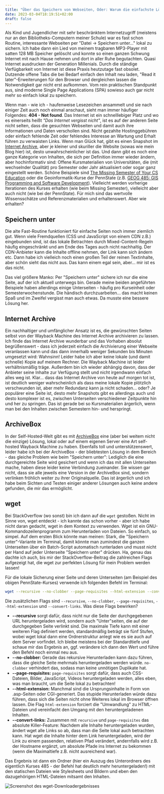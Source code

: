 ```yaml
---
title: "Über das Speichern von Webseiten, Oder: Warum die einfachste Lösung manchmal die beste ist"
date: 2023-03-04T18:19:51+02:00
draft: false
---
```


Als Kind und Jugendlicher mit sehr beschränktem Internetzugriff (meistens nur an den Bibliotheks-Computern meiner Schule) war es fast schon Routine, interessante Webseiten per "Datei -> Speichern unter..." lokal zu sichern. Ich habe dann ein Lied von meinem tragbaren MP3-Player mit satten 128 MB Speicher gelöscht und konnte so einen ganzen Schwung Internet mit nach Hause nehmen und dort in aller Ruhe begutachten. Quasi Internet ausdrucken der Generation Millenials. Durch die ständige Verfügbarkeit von Internet ist diese Praxis heutzutage fast obsolet. Dutzende offene Tabs die bei Bedarf einfach den Inhalt neu laden, "Read it later"-Erweiterungen für den Browser und dergleichen lassen die Notwendigkeit gar nicht erst aufkommen. Vom rein praktischen Standpunkt aus, sind moderne Single Page Applications (SPA) sowieso auch gar nicht mehr so einfach lokal zu speichern.

Wenn man - wie ich - haufenweise Lesezeichen ansammelt und sie nach einiger Zeit auch noch einmal anschaut, sieht man immer häufiger Folgendes: **404 - Not found**. Das Internet ist ein schnelllebiger Platz und wo es einerseits heißt _"Das Internet vergisst nicht"_, ist es auf der anderen Seite nicht selten, dass die gesuchten Webseiten und damit auch ihre Informationen und Daten verschollen sind. Nicht gezahlte Hostinggebühren oder einfach fehlende Zeit oder fehlendes Interesse an Wartung und Erhalt führen zu verwaisten Links. Wenn man Glück hat, gibt es einen Snapshot im [Internet Archive](https://archive.org/), aber je kleiner und skuriller die Website (sowas wie mein Blog hier) ist, desto unwahrscheinlicher ist das. Und dann gibt es noch eine ganze Kategorie von Inhalten, die sich per Definition immer wieder ändern, aber hochinformativ sind: Offene Kursmaterialien von Universitäten, die (mit wechselnder Qualität) pro Semester oder Jahr aktualisiert oder sogar ganz eingestellt werden. Schöne Beispiele sind [The Missing Semester of Your CS Education](https://missing.csail.mit.edu/) oder die Geoinformatik-Kurse der PennState (z.B. [GEOG 485: GIS Programming and Software Development](https://www.e-education.psu.edu/geog485/syllabus)). Vielleicht werden vorherige Iterationen des Kurses erhalten (wie beim Missing Semester), vielleicht aber auch nicht (wie bei der PennState). Für mich sind das wertvolle Wissensschätze und Referenzmaterialien und erhaltenswert. Aber wie erhalten?

## Speichern unter

Die alte Fast-Routine funktioniert für einfache Seiten noch immer ziemlich gut. Wenn viele Fremdquellen (CSS und JavaScript von einem CDN z.B.) eingebunden sind, ist das lokale Betrachten durch Mixed-Content-Regeln häufig eingeschränkt und am Ende des Tages auch nicht nachhaltig. Der CDN-Anbieter kann die Inhalte offline nehmen, der Link kann sich ändern etc. Dann habe ich vielleich noch einen großen Teil der reinen Textinhalte, aber schön sieht das nicht aus. Das kann einem egal sein, aber... mir ist es das nicht.

Das viel größere Manko: Per "Speichern unter" sichere ich nur die eine Seite, auf der ich aktuell unterwegs bin. Gerade meine beiden angeführten Beispiele haben allerdings einige Unterseiten - häufig pro Kurseinheit oder Semesterwochenstunde. Die händisch durchzuarbeiten... das macht keinen Spaß und im Zweifel vergisst man auch etwas. Da musste eine bessere Lösung her.

## Internet Archive

Ein nachhaltiger und umfänglicher Ansatz ist es, die gewünschten Seiten selbst von der Wayback Machine des Internet Archive archivieren zu lassen. Ich finde das Internet Archive wunderbar und das Vorhaben absolut begrüßenswert - dass ich jederzeit einfach die Archivierung einer Webseite veranlassen kann und das dann innerhalb weniger Sekunden bis Minuten umgesetzt wird: Wahnsinn! Leider habe ich aber keine lokale (und damit schnelle) Kopie auf meinem Rechner. Die Wayback Machine ist leider verhältnismäßig träge. Außerdem bin ich wieder abhängig davon, dass der Anbieter seine Inhalte zur Verfügung stellt und nicht irgendwann einfach alles weg ist. Klar... dass das Internet Archive von heute auf morgen tot ist, ist deutlich weniger wahrscheinlich als dass meine lokale Kopie plötzlich verschwunden ist, aber mehr Redundanz kann ja nicht schaden... oder? Je populärer eine Seite ist, desto mehr Snapshots gibt es allerdings auch und desto komplexer ist es, zwischen Unterseiten verschiedener Zeitpunkte hin und her zu springen. Das ist gerade bei so Kursmaterialien ärgerlich, wenn man bei den Inhalten zwischen Semestern hin- und herspringt.

## ArchiveBox

In der Self-Hosted-Welt gibt es mit [ArchiveBox](https://github.com/ArchiveBox/ArchiveBox) eine (aber bei weitem nicht die einzige) Lösung, lokal oder auf einem eigenen Server eine Art self-hosted Wayback Machine zu haben. Ebenfalls toll und unterstützenswert, leider habe ich bei der ArchiveBox - der bliebtesten Lösung in dem Bereich - das gleiche Problem wie beim "Speichern unter": Lediglich die eine durchgereichte Seite wird gesichert und wenn ich das mit allen Unterseiten mache, haben diese leider keine Verbindung zueinander. Sie wissen gar nicht, dass sie alle jeweils eine Version in der ArchiveBox sind, sondern verlinken fröhlich weiter zu ihrer Originalquelle. Das ist ärgerlich und ich habe beim Sichten und Testen einiger anderer Lösungen auch keine andere gefunden, die mir das ermöglicht.

## wget

Bei StackOverflow (wo sonst) bin ich dann auf die `wget` gestoßen. Nicht im Sinne von, wget entdeckt - ich kannte das schon vorher - aber ich habe nicht daran gedacht, wget in dem Kontext zu verwenden. Wget ist ein GNU-Kommandozeilenprogramm zum Herunterladen von Dateien. So einfach, so simpel. Auf dem ersten Blick könnte man meinen: Stark, die "Speichern unter"-Variante im Terminal, damit könnte man zumindest die ganzen Unterseiten über ein Batch-Script automatisch runterladen und musst nicht per Hand auf jeder Unterseite "Speichern unter" drücken. Ha, genau das dachte ich auch, bis mir der StackOverflow-Beitrag die zahlreichen Flags aufgezeigt hat, die wget zur perfekten Lösung für mein Problem werden lassen!

Für die lokale Sicherung einer Seite und deren Unterseiten (am Beispiel des obigen PennState-Kurses) verwende ich folgenden Befehl im Terminal:

```bash
wget --recursive --no-clobber --page-requisites --html-extension --convert-links https://www.e-education.psu.edu/geog485/syllabus
```

Die zusätzlichen Flags sind `--recursive`, `--no-clobber`, `--page-requisites`, `--html-extension` und `--convert-links`. Was diese Flags bewirken?

- **--recursive** sorgt dafür, dass nicht nur die Seite der durchgegebenen URL heruntergeladen wird, sondern auch "Unter"seiten, die auf der durchgegeben Seite verlinkt sind. Die maximale Tiefe kann mit einer weiteren Flag definiert werden, standardmäßig beträgt sie fünf Stufen, wobei wget lokal dann eine Ordnerstruktur anlegt wie es sie auch auf dem Server vorfindet. Ich bleibe meistens bei der Standardtiefe und schaue mir das Ergebnis an, ggf. verändere ich dann den Wert und führe den Befehl noch einmal neu aus.
- **--no-clobber:** Gerade das rekursive Herunterladen kann dazu führen, dass die gleiche Seite mehrmals heruntergeladen werden würde. `no-clobber` verhindert das, sodass man keine unnötigen Duplikate hat.
- **--page-requisites:** `page-requisites` sorgt dafür, dass auch CSS-Dateien, Bilder, JavaScript, Videos heruntergeladen werden, alles eben, was man braucht, um die Seite lokal zu betrachten!
- **--html-extension:** Manchmal sind die Ursprungsinhalte in Form von .asp-Seiten oder CGI-generiert. Das stupide Herunterladen würde dazu führen, dass sich die Seiten nicht ohne Weiteres lokal im Browser öffnen lassen. Die Flag `html-extension` forciert die "Umwandlung" zu HTML-Dateien und vereinfacht den Umgang mit den heruntergeladenen Inhalten.
- **--convert-links:** Zusammen mit `recursive` und `page-requisites` das absolute Killer-Feature: Nachdem alle Inhalte heruntergeladen wurden, ändert wget alle Links so ab, dass man die Seite lokal auch betrachten kann. Hat wget die Inhalte hinter dem Link heruntergeladen, wird der Link zu einem passenden, relativen Pfad verändert, andernfalls wird z.B. der Hostname ergänzt, um absolute Pfade ins Internet zu bekommen (wenn die Maximaltiefe z.B. nicht ausreichend war).

Das Ergebnis ist dann ein Ordner (hier ein Auszug des Unterordners des eigentlich Kurses 485 - der Befehl hat deutlich mehr heruntergeladen!) mit den statischen Dateien wie Stylesheets und Bildern und eben den dazugehörigen HTML-Dateien mitsamt den Inhalten.

![Screenshot des wget-Downloadergebnisses](/img/wget_ergebnis.jpg)
